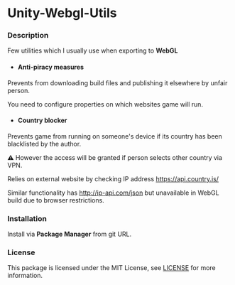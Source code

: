 # Unity-Webgl-Utils

### Description

Few utilities which I usually use when exporting to **WebGL**

- #### Anti-piracy measures
Prevents from downloading build files and publishing it elsewhere by unfair person.

You need to configure properties on which websites game will run.

- #### Country blocker
Prevents game from running on someone's device if its country has been blacklisted by the author.

⚠️ However the access will be granted if person selects other country via VPN. 

Relies on external website by checking IP address https://api.country.is/

Similar functionality has http://ip-api.com/json but unavailable in WebGL build due to browser restrictions.

### Installation

Install via **Package Manager** from git URL.

### License

This package is licensed under the MIT License, see [LICENSE](./LICENSE) for more information.
